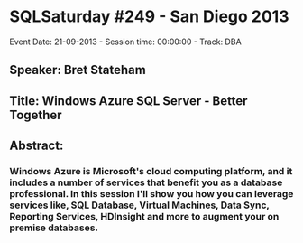 # SQLSaturday #249 - San Diego 2013
Event Date: 21-09-2013 - Session time: 00:00:00 - Track: DBA
## Speaker: Bret Stateham
## Title: Windows Azure  SQL Server - Better Together
## Abstract:
### Windows Azure is Microsoft's cloud computing platform, and it includes a number of services that benefit you as a database professional.  In this session I'll show you how you can leverage services like, SQL Database, Virtual Machines, Data Sync, Reporting Services, HDInsight and more to augment your on premise databases.  
